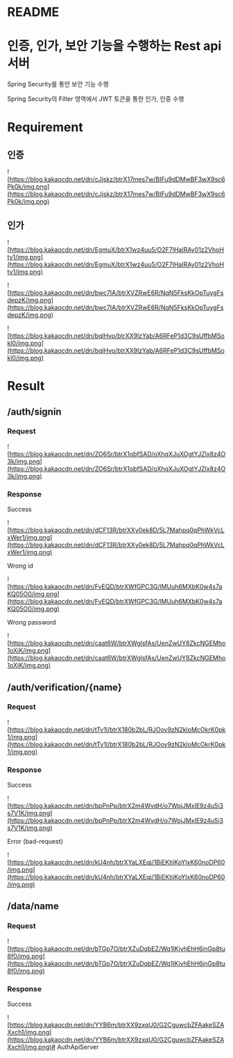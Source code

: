 # README

# 인증, 인가, 보안 기능을 수행하는 Rest api 서버

Spring Security를 통안 보안 기능 수행 

Spring Security의 Filter 영역에서 JWT 토큰을 통한 인가, 인증 수행

# Requirement

## 인증

![https://blog.kakaocdn.net/dn/cJjskz/btrX17mes7w/BIFu9dDMwBF3wX9sc6Pk0k/img.png](https://blog.kakaocdn.net/dn/cJjskz/btrX17mes7w/BIFu9dDMwBF3wX9sc6Pk0k/img.png)

## 인가

![https://blog.kakaocdn.net/dn/EgmuX/btrX1wz4uu5/O2F7lHaIRAy01z2VhoHty1/img.png](https://blog.kakaocdn.net/dn/EgmuX/btrX1wz4uu5/O2F7lHaIRAy01z2VhoHty1/img.png)

![https://blog.kakaocdn.net/dn/bwc7IA/btrXVZRwE6R/NqN5FksKkOpTuygFsdepzK/img.png](https://blog.kakaocdn.net/dn/bwc7IA/btrXVZRwE6R/NqN5FksKkOpTuygFsdepzK/img.png)

![https://blog.kakaocdn.net/dn/bqlHvo/btrXX9lzYab/A6RFeP1d3C9sUffbMSokl0/img.png](https://blog.kakaocdn.net/dn/bqlHvo/btrXX9lzYab/A6RFeP1d3C9sUffbMSokl0/img.png)

# Result

## /auth/signin

### Request

![https://blog.kakaocdn.net/dn/ZO6Sr/btrX1obfSAD/oXhqXJuXOgtYJZlx8z4O3k/img.png](https://blog.kakaocdn.net/dn/ZO6Sr/btrX1obfSAD/oXhqXJuXOgtYJZlx8z4O3k/img.png)

### Response

Success

![https://blog.kakaocdn.net/dn/dCF13R/btrXXy0ek8D/5L7Mahpq0qPhWkVcLxWer1/img.png](https://blog.kakaocdn.net/dn/dCF13R/btrXXy0ek8D/5L7Mahpq0qPhWkVcLxWer1/img.png)

Wrong id

![https://blog.kakaocdn.net/dn/FvEQD/btrXWfGPC3G/lMUuh6MXbK0w4s7aKQ05O0/img.png](https://blog.kakaocdn.net/dn/FvEQD/btrXWfGPC3G/lMUuh6MXbK0w4s7aKQ05O0/img.png)

Wrong password

![https://blog.kakaocdn.net/dn/caat6W/btrXWglsfAs/UenZwUY8ZkcNGEMho1oXiK/img.png](https://blog.kakaocdn.net/dn/caat6W/btrXWglsfAs/UenZwUY8ZkcNGEMho1oXiK/img.png)

## /auth/verification/{name}

### Request

![https://blog.kakaocdn.net/dn/tTv1l/btrX180b2bL/RJOoy9zN2kloMcOkrK0pk1/img.png](https://blog.kakaocdn.net/dn/tTv1l/btrX180b2bL/RJOoy9zN2kloMcOkrK0pk1/img.png)

### Response

Success

![https://blog.kakaocdn.net/dn/bpPnPp/btrX2m4WvdH/o7WpjJMxIE9z4u5i3s7V1K/img.png](https://blog.kakaocdn.net/dn/bpPnPp/btrX2m4WvdH/o7WpjJMxIE9z4u5i3s7V1K/img.png)

Error (bad-request)

![https://blog.kakaocdn.net/dn/kU4nh/btrXYaLXEqj/1BiEKtiiKoYlxK60noDP60/img.png](https://blog.kakaocdn.net/dn/kU4nh/btrXYaLXEqj/1BiEKtiiKoYlxK60noDP60/img.png)

## /data/name

### Request

![https://blog.kakaocdn.net/dn/bTGp7O/btrXZuDqbEZ/Wq1IKjvhEhH6jnGp8tu8f0/img.png](https://blog.kakaocdn.net/dn/bTGp7O/btrXZuDqbEZ/Wq1IKjvhEhH6jnGp8tu8f0/img.png)

### Response

Success

![https://blog.kakaocdn.net/dn/YYB6m/btrXX9zxqU0/G2CguwcbZFAakeSZAXxch1/img.png](https://blog.kakaocdn.net/dn/YYB6m/btrXX9zxqU0/G2CguwcbZFAakeSZAXxch1/img.png)# AuthApiServer
